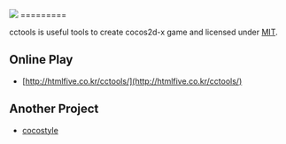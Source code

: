 <img src="https://raw.githubusercontent.com/sincntx/cctools/master/res/logo.png">
=========

cctools is useful tools to create cocos2d-x game and licensed under [MIT](./LICENSE).

## Online Play

- [http://htmlfive.co.kr/cctools/](http://htmlfive.co.kr/cctools/)

## Another Project

- [cocostyle](https://github.com/sincntx/cocostyle)
